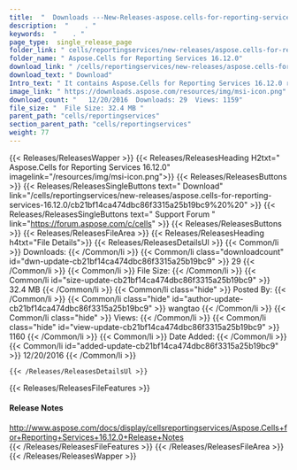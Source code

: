 ```yaml
---
title:  "  Downloads ---New-Releases-aspose.cells-for-reporting-services-16.12.0 . " 
description:  "    . " 
keywords:  "    . " 
page_type:  single_release_page
folder_link: " cells/reportingservices/new-releases/aspose.cells-for-reporting-services-16.12.0/"
folder_name: " Aspose.Cells for Reporting Services 16.12.0"
download_link: " /cells/reportingservices/new-releases/aspose.cells-for-reporting-services-16.12.0/cb21bf14ca474dbc86f3315a25b19bc9"
download_text: " Download"
Intro_text: " It contains Aspose.Cells for Reporting Services 16.12.0 release."
image_link: " https://downloads.aspose.com/resources/img/msi-icon.png"
download_count: "   12/20/2016  Downloads: 29  Views: 1159"
file_size: "  File Size: 32.4 MB "
parent_path: "cells/reportingservices"
section_parent_path: "cells/reportingservices"
weight: 77 
---
```


{{< Releases/ReleasesWapper >}}
  {{< Releases/ReleasesHeading H2txt=" Aspose.Cells for Reporting Services 16.12.0" imagelink="/resources/img/msi-icon.png">}}
  {{< Releases/ReleasesButtons >}}
    {{< Releases/ReleasesSingleButtons text=" Download" link="/cells/reportingservices/new-releases/aspose.cells-for-reporting-services-16.12.0/cb21bf14ca474dbc86f3315a25b19bc9%20%20" >}}
    {{< Releases/ReleasesSingleButtons text=" Support Forum " link="https://forum.aspose.com/c/cells" >}}
  {{< Releases/ReleasesButtons >}}
  {{< Releases/ReleasesFileArea >}}
    {{< Releases/ReleasesHeading h4txt="File Details">}}
    {{< Releases/ReleasesDetailsUl >}}
            {{< Common/li  >}} Downloads: {{< /Common/li >}} 
      {{< Common/li class="downloadcount" id="dwn-update-cb21bf14ca474dbc86f3315a25b19bc9" >}} 29 {{< /Common/li >}} 
      {{< Common/li  >}} File Size: {{< /Common/li >}} 
      {{< Common/li id="size-update-cb21bf14ca474dbc86f3315a25b19bc9" >}} 32.4 MB {{< /Common/li >}} 
      {{< Common/li  class="hide" >}} Posted By: {{< /Common/li >}} 
      {{< Common/li class="hide" id="author-update-cb21bf14ca474dbc86f3315a25b19bc9" >}} wangtao {{< /Common/li >}} 
      {{< Common/li class="hide"  >}} Views: {{< /Common/li >}} 
      {{< Common/li class="hide" id="view-update-cb21bf14ca474dbc86f3315a25b19bc9" >}} 1160 {{< /Common/li >}} 
      {{< Common/li  >}} Date Added: {{< /Common/li >}} 
      {{< Common/li id="added-update-cb21bf14ca474dbc86f3315a25b19bc9" >}} 12/20/2016 {{< /Common/li >}} 

    {{< /Releases/ReleasesDetailsUl >}}

  {{< Releases/ReleasesFileFeatures >}}
      <h4>Release Notes</h4><div><a href="http://www.aspose.com/docs/display/cellsreportingservices/Aspose.Cells+for+Reporting+Services+16.12.0+Release+Notes">http://www.aspose.com/docs/display/cellsreportingservices/Aspose.Cells+for+Reporting+Services+16.12.0+Release+Notes</a></div>
  {{< /Releases/ReleasesFileFeatures >}}
 {{< /Releases/ReleasesFileArea >}}
{{< /Releases/ReleasesWapper >}}



